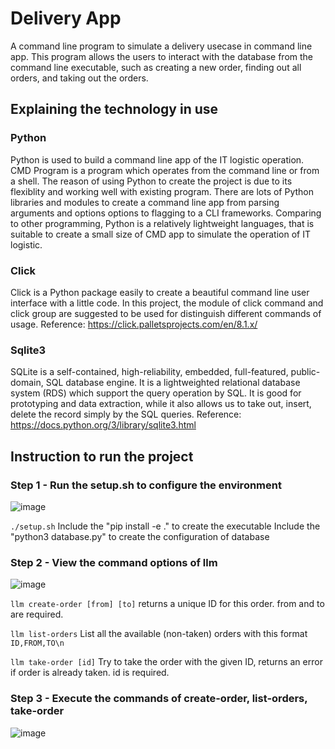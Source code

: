 # Delivery App
A command line program to simulate a delivery usecase in command line app. This program allows the users to interact with the database from the command line executable, such as creating a new order, finding out all orders, and taking out the orders.

## Explaining the technology in use

### Python
Python is used to build a command line app of the IT logistic operation. CMD Program is a program which operates from the command line or from a shell. The reason of using Python to create the project is due to its flexiblity and working well with existing program. There are lots of Python libraries and modules to create a command line app from parsing arguments and options options to flagging to a CLI frameworks. Comparing to other programming, Python is a relatively lightweight languages, that is suitable to create a small size of CMD app to simulate the operation of IT logistic.

### Click
Click is a Python package easily to create a beautiful command line user interface with a little code. In this project, the module of click command and click group are suggested to be used for distinguish different commands of usage.
Reference: https://click.palletsprojects.com/en/8.1.x/

### Sqlite3
SQLite is a self-contained, high-reliability, embedded, full-featured, public-domain, SQL database engine. It is a lightweighted relational database system (RDS) which support the query operation by SQL. It is good for prototyping and data extraction, while it also allows us to take out, insert, delete the record simply by the SQL queries.
Reference: https://docs.python.org/3/library/sqlite3.html


## Instruction to run the project

### Step 1 - Run the setup.sh to configure the environment
![image](https://user-images.githubusercontent.com/79916645/165115296-da4cabec-38d2-4dbb-b056-3a8199972f6e.png)

`./setup.sh`
Include the "pip install -e ." to create the executable 
Include the "python3 database.py" to create the configuration of database

### Step 2 - View the command options of llm
![image](https://user-images.githubusercontent.com/79916645/165115894-c20f837d-aa4e-49f2-b8c3-c646d33345a1.png)

`llm create-order [from] [to]`
returns a unique ID for this order.
from and to are required.

`llm list-orders`
List all the available (non-taken) orders with this format
`ID,FROM,TO\n`

`llm take-order [id]`
Try to take the order with the given ID, returns an error if order is already taken.
id is required.

### Step 3 - Execute the commands of create-order, list-orders, take-order
![image](https://user-images.githubusercontent.com/79916645/165115826-c6ec4e5a-b66c-4e3d-926f-ee28d9a72bea.png)

